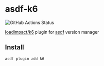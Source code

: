 # asdf-k6
![GitHub Actions Status](https://github.com/grimoh/asdf-k6/workflows/Main%20workflow/badge.svg?branch=master)

[loadimpact/k6](https://github.com/loadimpact/k6) plugin for [asdf](https://github.com/asdf-vm/asdf) version manager

## Install
```
asdf plugin add k6
```
